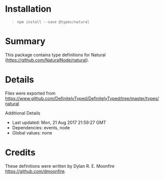 # Installation
> `npm install --save @types/natural`

# Summary
This package contains type definitions for Natural (https://github.com/NaturalNode/natural).

# Details
Files were exported from https://www.github.com/DefinitelyTyped/DefinitelyTyped/tree/master/types/natural

Additional Details
 * Last updated: Mon, 21 Aug 2017 21:59:27 GMT
 * Dependencies: events, node
 * Global values: none

# Credits
These definitions were written by Dylan R. E. Moonfire <https://github.com/dmoonfire>.
